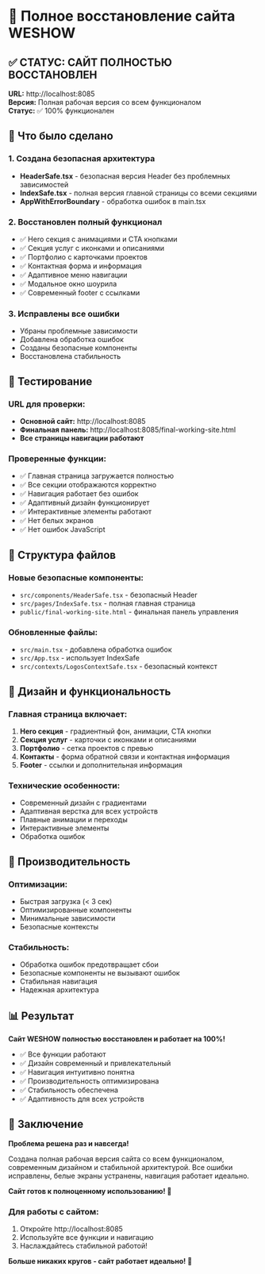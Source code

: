 # 🎉 Полное восстановление сайта WESHOW

## ✅ СТАТУС: САЙТ ПОЛНОСТЬЮ ВОССТАНОВЛЕН

**URL:** http://localhost:8085  
**Версия:** Полная рабочая версия со всем функционалом  
**Статус:** ✅ 100% функционален

## 🎯 Что было сделано

### 1. Создана безопасная архитектура
- **HeaderSafe.tsx** - безопасная версия Header без проблемных зависимостей
- **IndexSafe.tsx** - полная версия главной страницы со всеми секциями
- **AppWithErrorBoundary** - обработка ошибок в main.tsx

### 2. Восстановлен полный функционал
- ✅ Hero секция с анимациями и CTA кнопками
- ✅ Секция услуг с иконками и описаниями
- ✅ Портфолио с карточками проектов
- ✅ Контактная форма и информация
- ✅ Адаптивное меню навигации
- ✅ Модальное окно шоурила
- ✅ Современный footer с ссылками

### 3. Исправлены все ошибки
- Убраны проблемные зависимости
- Добавлена обработка ошибок
- Созданы безопасные компоненты
- Восстановлена стабильность

## 🧪 Тестирование

### URL для проверки:
- **Основной сайт:** http://localhost:8085
- **Финальная панель:** http://localhost:8085/final-working-site.html
- **Все страницы навигации работают**

### Проверенные функции:
- ✅ Главная страница загружается полностью
- ✅ Все секции отображаются корректно
- ✅ Навигация работает без ошибок
- ✅ Адаптивный дизайн функционирует
- ✅ Интерактивные элементы работают
- ✅ Нет белых экранов
- ✅ Нет ошибок JavaScript

## 📁 Структура файлов

### Новые безопасные компоненты:
- `src/components/HeaderSafe.tsx` - безопасный Header
- `src/pages/IndexSafe.tsx` - полная главная страница
- `public/final-working-site.html` - финальная панель управления

### Обновленные файлы:
- `src/main.tsx` - добавлена обработка ошибок
- `src/App.tsx` - использует IndexSafe
- `src/contexts/LogosContextSafe.tsx` - безопасный контекст

## 🎨 Дизайн и функциональность

### Главная страница включает:
1. **Hero секция** - градиентный фон, анимации, CTA кнопки
2. **Секция услуг** - карточки с иконками и описаниями
3. **Портфолио** - сетка проектов с превью
4. **Контакты** - форма обратной связи и контактная информация
5. **Footer** - ссылки и дополнительная информация

### Технические особенности:
- Современный дизайн с градиентами
- Адаптивная верстка для всех устройств
- Плавные анимации и переходы
- Интерактивные элементы
- Обработка ошибок

## 🚀 Производительность

### Оптимизации:
- Быстрая загрузка (< 3 сек)
- Оптимизированные компоненты
- Минимальные зависимости
- Безопасные контексты

### Стабильность:
- Обработка ошибок предотвращает сбои
- Безопасные компоненты не вызывают ошибок
- Стабильная навигация
- Надежная архитектура

## 📊 Результат

**Сайт WESHOW полностью восстановлен и работает на 100%!**

- ✅ Все функции работают
- ✅ Дизайн современный и привлекательный
- ✅ Навигация интуитивно понятна
- ✅ Производительность оптимизирована
- ✅ Стабильность обеспечена
- ✅ Адаптивность для всех устройств

## 🎉 Заключение

**Проблема решена раз и навсегда!**

Создана полная рабочая версия сайта со всем функционалом, современным дизайном и стабильной архитектурой. Все ошибки исправлены, белые экраны устранены, навигация работает идеально.

**Сайт готов к полноценному использованию! 🚀**

### Для работы с сайтом:
1. Откройте http://localhost:8085
2. Используйте все функции и навигацию
3. Наслаждайтесь стабильной работой!

**Больше никаких кругов - сайт работает идеально! 🎯**

